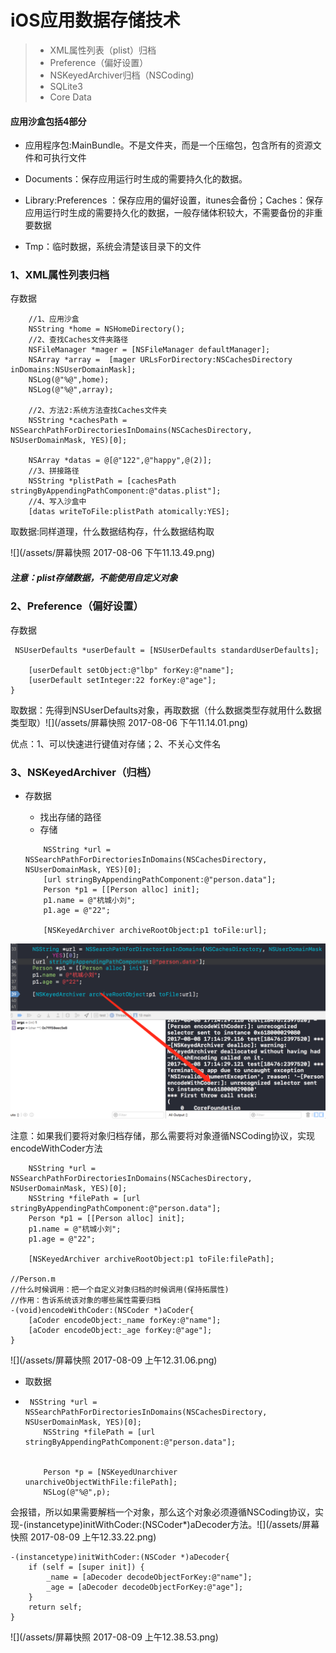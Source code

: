 # iOS应用数据存储技术

> * XML属性列表（plist）归档
> * Preference（偏好设置）
> * NSKeyedArchiver归档（NSCoding\)
> * SQLite3
> * Core Data

#### 

#### 

#### 

#### 应用沙盒包括4部分

* 应用程序包:MainBundle。不是文件夹，而是一个压缩包，包含所有的资源文件和可执行文件

* Documents：保存应用运行时生成的需要持久化的数据。

* Library:Preferences ：保存应用的偏好设置，itunes会备份；Caches：保存应用运行时生成的需要持久化的数据，一般存储体积较大，不需要备份的非重要数据

* Tmp：临时数据，系统会清楚该目录下的文件

### 1、XML属性列表归档

存数据

```
    //1、应用沙盒
    NSString *home = NSHomeDirectory();
    //2、查找Caches文件夹路径
    NSFileManager *mager = [NSFileManager defaultManager];
    NSArray *array =  [mager URLsForDirectory:NSCachesDirectory inDomains:NSUserDomainMask];
    NSLog(@"%@",home);
    NSLog(@"%@",array);

    //2、方法2:系统方法查找Caches文件夹
    NSString *cachesPath = NSSearchPathForDirectoriesInDomains(NSCachesDirectory, NSUserDomainMask, YES)[0];

    NSArray *datas = @[@"122",@"happy",@(2)];
    //3、拼接路径
    NSString *plistPath = [cachesPath stringByAppendingPathComponent:@"datas.plist"];
    //4、写入沙盒中
    [datas writeToFile:plistPath atomically:YES];
```

取数据:同样道理，什么数据结构存，什么数据结构取

![](/assets/屏幕快照 2017-08-06 下午11.13.49.png)

##### 注意：plist存储数据，不能使用自定义对象

### 2、Preference（偏好设置）

存数据

```
 NSUserDefaults *userDefault = [NSUserDefaults standardUserDefaults];

    [userDefault setObject:@"lbp" forKey:@"name"];
    [userDefault setInteger:22 forKey:@"age"];
}
```

取数据：先得到NSUserDefaults对象，再取数据（什么数据类型存就用什么数据类型取）![](/assets/屏幕快照 2017-08-06 下午11.14.01.png)

优点：1、可以快速进行键值对存储；2、不关心文件名

### 3、NSKeyedArchiver（归档）

* 存数据

  * 找出存储的路径
  * 存储

  ```
      NSString *url = NSSearchPathForDirectoriesInDomains(NSCachesDirectory, NSUserDomainMask, YES)[0];
      [url stringByAppendingPathComponent:@"person.data"];
      Person *p1 = [[Person alloc] init];
      p1.name = @"杭城小刘";
      p1.age = @"22";

      [NSKeyedArchiver archiveRootObject:p1 toFile:url];
  ```

![](/assets/QQ20170808-171610@2x.png)

注意：如果我们要将对象归档存储，那么需要将对象遵循NSCoding协议，实现encodeWithCoder方法

```
    NSString *url = NSSearchPathForDirectoriesInDomains(NSCachesDirectory, NSUserDomainMask, YES)[0];
    NSString *filePath = [url stringByAppendingPathComponent:@"person.data"];
    Person *p1 = [[Person alloc] init];
    p1.name = @"杭城小刘";
    p1.age = @"22";
    
    [NSKeyedArchiver archiveRootObject:p1 toFile:filePath];
    
//Person.m
//什么时候调用：把一个自定义对象归档的时候调用(保持拓展性)
//作用：告诉系统该对象的哪些属性需要归档
-(void)encodeWithCoder:(NSCoder *)aCoder{
    [aCoder encodeObject:_name forKey:@"name"];
    [aCoder encodeObject:_age forKey:@"age"];
}

```

![](/assets/屏幕快照 2017-08-09 上午12.31.06.png)



* 取数据
* ```
   NSString *url = NSSearchPathForDirectoriesInDomains(NSCachesDirectory, NSUserDomainMask, YES)[0];
      NSString *filePath = [url stringByAppendingPathComponent:@"person.data"];
   
    
      Person *p = [NSKeyedUnarchiver unarchiveObjectWithFile:filePath];
      NSLog(@"%@",p);
  ```

会报错，所以如果需要解档一个对象，那么这个对象必须遵循NSCoding协议，实现-\(instancetype\)initWithCoder:\(NSCoder\*\)aDecoder方法。![](/assets/屏幕快照 2017-08-09 上午12.33.22.png)





```
-(instancetype)initWithCoder:(NSCoder *)aDecoder{
    if (self = [super init]) {
        _name = [aDecoder decodeObjectForKey:@"name"];
        _age = [aDecoder decodeObjectForKey:@"age"];
    }
    return self;
}
```

![](/assets/屏幕快照 2017-08-09 上午12.38.53.png)











